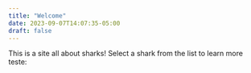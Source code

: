 ```yaml
---
title: "Welcome"
date: 2023-09-07T14:07:35-05:00
draft: false
---
```

This is a site all about sharks! Select a shark from the list to learn more teste:
